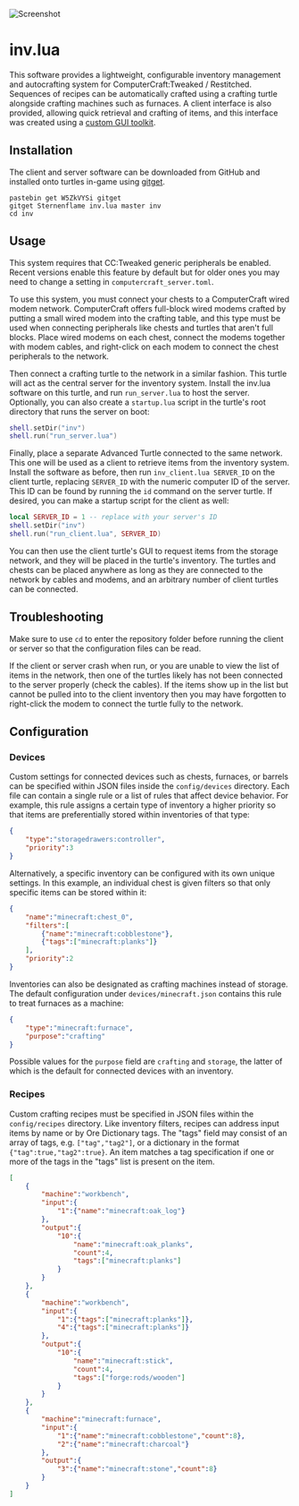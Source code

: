 ![Screenshot](https://github.com/knector01/inv.lua/blob/master/inv-client-screenshot.png?raw=true)

# inv.lua

This software provides a lightweight, configurable inventory management and autocrafting system for ComputerCraft:Tweaked / Restitched. Sequences of recipes can be automatically crafted using a crafting turtle alongside crafting machines such as furnaces. A client interface is also provided, allowing quick retrieval and crafting of items, and this interface was created using a [custom GUI toolkit](https://github.com/knector01/gui.lua).

## Installation

The client and server software can be downloaded from GitHub and installed onto turtles in-game using [gitget](http://www.computercraft.info/forums2/index.php?/topic/17387-gitget-version-2-release/).
```
pastebin get W5ZkVYSi gitget
gitget Sternenflame inv.lua master inv
cd inv
```

## Usage

This system requires that CC:Tweaked generic peripherals be enabled. Recent versions enable this feature by default but for older ones you may need to change a setting in `computercraft_server.toml`.

To use this system, you must connect your chests to a ComputerCraft wired modem network. ComputerCraft offers full-block wired modems crafted by putting a small wired modem into the crafting table, and this type must be used when connecting peripherals like chests and turtles that aren't full blocks. Place wired modems on each chest, connect the modems together with modem cables, and right-click on each modem to connect the chest peripherals to the network.

Then connect a crafting turtle to the network in a similar fashion. This turtle will act as the central server for the inventory system. Install the inv.lua software on this turtle, and run `run_server.lua` to host the server. Optionally, you can also create a `startup.lua` script in the turtle's root directory that runs the server on boot:

```lua
shell.setDir("inv")
shell.run("run_server.lua")
```

Finally, place a separate Advanced Turtle connected to the same network. This one will be used as a client to retrieve items from the inventory system. Install the software as before, then run `inv_client.lua SERVER_ID` on the client turtle, replacing `SERVER_ID` with the numeric computer ID of the server. This ID can be found by running the `id` command  on the server turtle. If desired, you can make a startup script for the client as well:

```lua
local SERVER_ID = 1 -- replace with your server's ID
shell.setDir("inv")
shell.run("run_client.lua", SERVER_ID)
```

You can then use the client turtle's GUI to request items from the storage network, and they will be placed in the turtle's inventory. The turtles and chests can be placed anywhere as long as they are connected to the network by cables and modems, and an arbitrary number of client turtles can be connected.

## Troubleshooting

Make sure to use `cd` to enter the repository folder before running the client or server so that the configuration files can be read.

If the client or server crash when run, or you are unable to view the list of items in the network, then one of the turtles likely has not been connected to the server properly (check the cables). If the items show up in the list but cannot be pulled into to the client inventory then you may have forgotten to right-click the modem to connect the turtle fully to the network.

## Configuration

### Devices

Custom settings for connected devices such as chests, furnaces, or barrels can be specified within JSON files inside the `config/devices` directory. Each file can contain a single rule or a list of rules that affect device behavior. For example, this rule assigns a certain type of inventory a higher priority so that items are preferentially stored within inventories of that type:

```json
{
    "type":"storagedrawers:controller",
    "priority":3
}
```

Alternatively, a specific inventory can be configured with its own unique settings. In this example, an individual chest is given filters so that only specific items can be stored within it:

```json
{
    "name":"minecraft:chest_0",
    "filters":[
        {"name":"minecraft:cobblestone"},
        {"tags":["minecraft:planks"]}
    ],
    "priority":2
}
```

Inventories can also be designated as crafting machines instead of storage. The default configuration under `devices/minecraft.json` contains this rule to treat furnaces as a machine:

```json
{
    "type":"minecraft:furnace",
    "purpose":"crafting"
}
```

Possible values for the `purpose` field are `crafting` and `storage`, the latter of which is the default for connected devices with an inventory.

### Recipes

Custom crafting recipes must be specified in JSON files within the `config/recipes` directory. Like inventory filters, recipes can address input items by name or by Ore Dictionary tags. The "tags" field may consist of an array of tags, e.g. `["tag","tag2"]`, or a dictionary in the format `{"tag":true,"tag2":true}`. An item matches a tag specification if one or more of the tags in the "tags" list is present on the item.

```json
[
    {
        "machine":"workbench",
        "input":{
            "1":{"name":"minecraft:oak_log"}
        },
        "output":{
            "10":{
                "name":"minecraft:oak_planks",
                "count":4,
                "tags":["minecraft:planks"]
            }
        }
    },
    {
        "machine":"workbench",
        "input":{
            "1":{"tags":["minecraft:planks"]},
            "4":{"tags":["minecraft:planks"]}
        },
        "output":{
            "10":{
                "name":"minecraft:stick",
                "count":4,
                "tags":["forge:rods/wooden"]
            }
        }
    },
    {
        "machine":"minecraft:furnace",
        "input":{
            "1":{"name":"minecraft:cobblestone","count":8},
            "2":{"name":"minecraft:charcoal"}
        },
        "output":{
            "3":{"name":"minecraft:stone","count":8}
        }
    }
]
```
